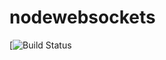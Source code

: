 nodewebsockets
==============

[![Build Status](https://travis-ci.org/crafics/nodewebsockets.svg?branch=master)